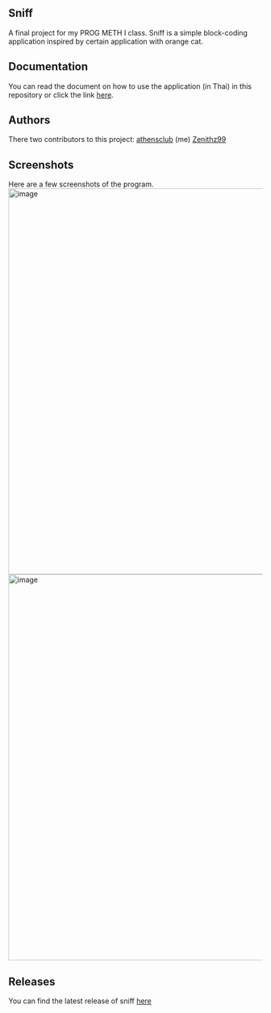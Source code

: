 ## Sniff
A final project for my PROG METH I class. Sniff is a simple block-coding application inspired by certain application with orange cat.

## Documentation
You can read the document on how to use the application (in Thai) in this repository or click the link [here](https://github.com/athensclub/Sniff/blob/main/Sniff%20Project.pdf).

## Authors
There two contributors to this project:
[athensclub](https://github.com/athensclub) (me)
[Zenithz99](https://github.com/Zenithz99)

## Screenshots
Here are a few screenshots of the program.
<img width="765" alt="image" src="https://github.com/athensclub/Sniff/assets/43963760/ce89e32f-1374-4c02-9602-d4103c381e88">
<img width="765" alt="image" src="https://github.com/athensclub/Sniff/assets/43963760/1720d7d7-0ab0-4b11-9206-ac482b6e8a15">

## Releases
You can find the latest release of sniff [here](https://github.com/athensclub/Sniff/releases/tag/v1.0)

